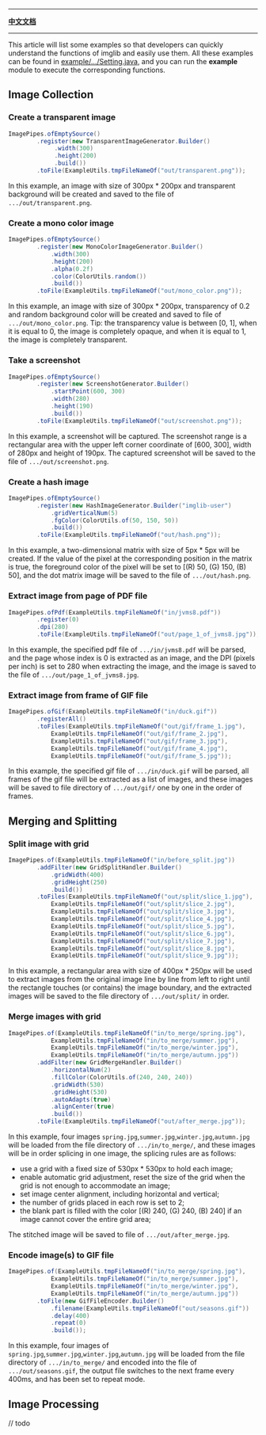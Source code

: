 
---

[**中文文档**](Examples-zh.md)

---

This article will list some examples so that developers can quickly understand the functions of imglib and easily use them. All these examples can be found in [example/.../Setting.java](/example/src/main/java/cn/example/Setting.java), and you can run the **example** module to execute the corresponding functions.

## Image Collection

### Create a transparent image
```java
ImagePipes.ofEmptySource()
        .register(new TransparentImageGenerator.Builder()
             .width(300)
             .height(200)
             .build())
        .toFile(ExampleUtils.tmpFileNameOf("out/transparent.png"));
```


In this example, an image with size of 300px \* 200px and transparent background will be created and saved to the file of `.../out/transparent.png`.

### Create a mono color image
```java
ImagePipes.ofEmptySource()
        .register(new MonoColorImageGenerator.Builder()
            .width(300)
            .height(200)
            .alpha(0.2f)
            .color(ColorUtils.random())
            .build())
        .toFile(ExampleUtils.tmpFileNameOf("out/mono_color.png"));
```

In this example, an image with size of 300px \* 200px, transparency of 0.2 and random background color will be created and saved to file of `.../out/mono_color.png`. Tip: the transparency value is between \[0, 1\], when it is equal to 0, the image is completely opaque, and when it is equal to 1, the image is completely transparent.

### Take a screenshot
```java
ImagePipes.ofEmptySource()
        .register(new ScreenshotGenerator.Builder()
            .startPoint(600, 300)
            .width(280)
            .height(190)
            .build())
        .toFile(ExampleUtils.tmpFileNameOf("out/screenshot.png"));
```

In this example, a screenshot will be captured. The screenshot range is a rectangular area with the upper left corner coordinate of \[600, 300\], width of 280px and height of 190px. The captured screenshot will be saved to the file of `.../out/screenshot.png`.

### Create a hash image
```java
ImagePipes.ofEmptySource()
        .register(new HashImageGenerator.Builder("imglib-user")
            .gridVerticalNum(5)
            .fgColor(ColorUtils.of(50, 150, 50))
            .build())
        .toFile(ExampleUtils.tmpFileNameOf("out/hash.png"));
```

In this example, a two-dimensional matrix with size of 5px \* 5px will be created. If the value of the pixel at the corresponding position in the matrix is true, the foreground color of the pixel will be set to \[(R) 50, (G) 150, (B) 50\], and the dot matrix image will be saved to the file of `.../out/hash.png`.

### Extract image from page of PDF file
```java
ImagePipes.ofPdf(ExampleUtils.tmpFileNameOf("in/jvms8.pdf"))
        .register(0)
        .dpi(280)
        .toFile(ExampleUtils.tmpFileNameOf("out/page_1_of_jvms8.jpg"));
```

In this example, the specified pdf file of `.../in/jvms8.pdf` will be parsed, and the page whose index is 0 is extracted as an image, and the DPI (pixels per inch) is set to 280 when extracting the image, and the image is saved to the file of `.../out/page_1_of_jvms8.jpg`.

### Extract image from frame of GIF file
```java
ImagePipes.ofGif(ExampleUtils.tmpFileNameOf("in/duck.gif"))
        .registerAll()
        .toFiles(ExampleUtils.tmpFileNameOf("out/gif/frame_1.jpg"),
            ExampleUtils.tmpFileNameOf("out/gif/frame_2.jpg"),
            ExampleUtils.tmpFileNameOf("out/gif/frame_3.jpg"),
            ExampleUtils.tmpFileNameOf("out/gif/frame_4.jpg"),
            ExampleUtils.tmpFileNameOf("out/gif/frame_5.jpg"));
```

In this example, the specified gif file of `.../in/duck.gif` will be parsed, all frames of the gif file will be extracted as a list of images, and these images will be saved to file directory of `.../out/gif/` one by one in the order of frames.

## Merging and Splitting

### Split image with grid
```java
ImagePipes.of(ExampleUtils.tmpFileNameOf("in/before_split.jpg"))
        .addFilter(new GridSplitHandler.Builder()
            .gridWidth(400)
            .gridHeight(250)
            .build())
        .toFiles(ExampleUtils.tmpFileNameOf("out/split/slice_1.jpg"),
            ExampleUtils.tmpFileNameOf("out/split/slice_2.jpg"),
            ExampleUtils.tmpFileNameOf("out/split/slice_3.jpg"),
            ExampleUtils.tmpFileNameOf("out/split/slice_4.jpg"),
            ExampleUtils.tmpFileNameOf("out/split/slice_5.jpg"),
            ExampleUtils.tmpFileNameOf("out/split/slice_6.jpg"),
            ExampleUtils.tmpFileNameOf("out/split/slice_7.jpg"),
            ExampleUtils.tmpFileNameOf("out/split/slice_8.jpg"),
            ExampleUtils.tmpFileNameOf("out/split/slice_9.jpg"));
```

In this example, a rectangular area with size of 400px \* 250px will be used to extract images from the original image line by line from left to right until the rectangle touches (or contains) the image boundary, and the extracted images will be saved to the file directory of `.../out/split/` in order.

### Merge images with grid
```java
ImagePipes.of(ExampleUtils.tmpFileNameOf("in/to_merge/spring.jpg"),
            ExampleUtils.tmpFileNameOf("in/to_merge/summer.jpg"),
            ExampleUtils.tmpFileNameOf("in/to_merge/winter.jpg"),
            ExampleUtils.tmpFileNameOf("in/to_merge/autumn.jpg"))
        .addFilter(new GridMergeHandler.Builder()
            .horizontalNum(2)
            .fillColor(ColorUtils.of(240, 240, 240))
            .gridWidth(530)
            .gridHeight(530)
            .autoAdapts(true)
            .alignCenter(true)
            .build())
        .toFile(ExampleUtils.tmpFileNameOf("out/after_merge.jpg"));
```

In this example, four images `spring.jpg`,`summer.jpg`,`winter.jpg`,`autumn.jpg` will be loaded from the file directory of `.../in/to_merge/`, and these images will be in order splicing in one image, the splicing rules are as follows:

+ use a grid with a fixed size of 530px \* 530px to hold each image;
+ enable automatic grid adjustment, reset the size of the grid when the grid is not enough to accommodate an image;
+ set image center alignment, including horizontal and vertical;
+ the number of grids placed in each row is set to 2;
+ the blank part is filled with the color \[(R) 240, (G) 240, (B) 240\] if an image cannot cover the entire grid area;

The stitched image will be saved to file of `.../out/after_merge.jpg`.

### Encode image(s) to GIF file
```java
ImagePipes.of(ExampleUtils.tmpFileNameOf("in/to_merge/spring.jpg"),
            ExampleUtils.tmpFileNameOf("in/to_merge/summer.jpg"),
            ExampleUtils.tmpFileNameOf("in/to_merge/winter.jpg"),
            ExampleUtils.tmpFileNameOf("in/to_merge/autumn.jpg"))
        .toFile(new GifFileEncoder.Builder()
            .filename(ExampleUtils.tmpFileNameOf("out/seasons.gif"))
            .delay(400)
            .repeat(0)
            .build());
```

In this example, four images of `spring.jpg`,`summer.jpg`,`winter.jpg`,`autumn.jpg` will be loaded from the file directory of `.../in/to_merge/` and encoded into the file of `.../out/seasons.gif`, the output file switches to the next frame every 400ms, and has been set to repeat mode.

## Image Processing

// todo